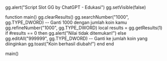 gg.alert("Script Slot GG by ChatGPT - Edukasi")
gg.setVisible(false)

function main()
  gg.clearResults()
  gg.searchNumber("1000", gg.TYPE_DWORD) -- Ganti 1000 dengan jumlah koin kamu
  gg.refineNumber("1000", gg.TYPE_DWORD)
  local results = gg.getResults(1)
  if #results == 0 then
    gg.alert("Nilai tidak ditemukan!")
  else
    gg.editAll("999999", gg.TYPE_DWORD) -- Ganti ke jumlah koin yang diinginkan
    gg.toast("Koin berhasil diubah!")
  end
end

main()
